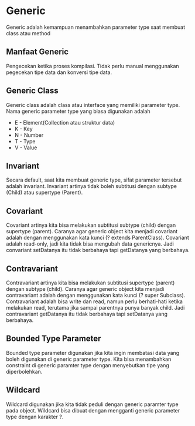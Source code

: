 # Generic
Generic adalah kemampuan menambahkan parameter type saat membuat class atau method

## Manfaat Generic
Pengecekan ketika proses kompilasi.
Tidak perlu manual menggunakan pegecekan tipe data dan konversi tipe data.

## Generic Class
Generic class adalah class atau interface yang memiliki parameter type.
Nama generic parameter type yang biasa digunakan adalah
- E - Element(Collection atau struktur data)
- K - Key  
- N - Number
- T - Type
- V - Value

## Invariant
Secara default, saat kita membuat generic type, sifat parameter tersebut adalah invariant.
Invariant artinya tidak boleh subtitusi dengan subtype (Child) atau supertype (Parent).

## Covariant
Covariant artinya kita bisa melakukan subtitusi subtype (child) dengan supertype (parent).
Caranya agar generic object kita menjadi covariant adalah dengan menggunakan kata kunci (? extends ParentClass).
Covariant adalah read-only, jadi kita tidak bisa mengubah data genericnya.
Jadi convariant setDatanya itu tidak berbahaya tapi getDatanya yang berbahaya.

## Contravariant
Contravariant artinya kita bisa melakukan subtitusi supertype (parent) dengan subtype (child).
Caranya agar generic object kita menjadi contravariant adalah dengan menggunakan kata kunci (? super Subclass).
Contravariant adalah bisa write dan read, namun perlu berhati-hati ketika melakukan read, terutama jika sampai parentnya punya banyak child.
Jadi contravariant getDatanya itu tidak berbahaya tapi setDatanya yang berbahaya.

## Bounded Type Parameter
Bounded type parameter digunakan jika kita ingin membatasi data yang boleh digunakan di generic parameter type.
Kita bisa menambahkan constraint di generic paramter type dengan menyebutkan tipe yang diperbolehkan.

## Wildcard
Wildcard digunakan jika kita tidak peduli dengan generic paramter type pada object.
Wildcard bisa dibuat dengan mengganti generic parameter type dengan karakter ?. 
